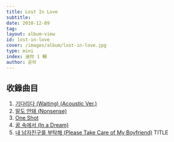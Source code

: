 ```yaml
---
title: Lost In Love
subtitle:
date: 2010-12-09
tag:
layout: album-view
id: lost-in-love
cover: /images/album/lost-in-love.jpg
type: mini
index: 迷你 1 輯
author: 윤하
---
```


## 收錄曲目

1. [기다리다 (Waiting) (Acoustic Ver.)](/lost-in-love/waiting/)
2. [말도 안돼 (Nonsense)](/lost-in-love/nonsense/)
3. [One Shot](/lost-in-love/one-shot/)
4. [꿈 속에서 (In a Dream)](/lost-in-love/in-a-dream/)
5. [내 남자친구를 부탁해 (Please Take Care of My Boyfriend)](/lost-in-love/please-take-care-of-my-boyfriend/) <span class="badge">TITLE</span>
